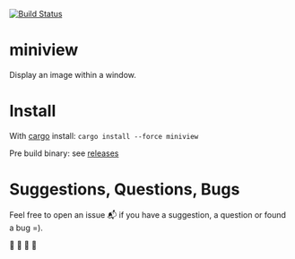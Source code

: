 [![Build Status](https://travis-ci.org/foresterre/miniview.svg?branch=master)](https://travis-ci.org/foresterre/miniview)

# miniview

Display an image within a window.

# Install

With [cargo](https://crates.io/crates/miniview) install: `cargo install --force miniview`

Pre build binary: see [releases](https://github.com/foresterre/miniview/releases)


# Suggestions, Questions, Bugs

Feel free to open an issue :mailbox_with_mail: if you have a suggestion, a question or found a bug =).

:guitar: :trumpet: :violin: :saxophone:
